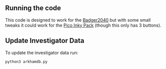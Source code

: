 ## Running the code

This code is designed to work for the [Badger2040](https://shop.pimoroni.com/products/badger-2040) but with some small tweaks it could work for the [Pico Inky Pack](https://shop.pimoroni.com/products/pico-inky-pack) (though this only has 3 buttons).

## Update Investigator Data

To update the investigator data run:
```bash
python3 arkhamdb.py
```